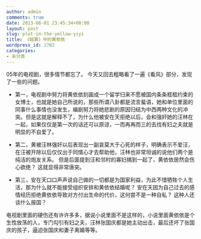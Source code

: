 ```yaml
---
author: admin
comments: true
date: 2013-06-01 23:45:34+00:00
layout: post
slug: plot-in-the-yellow-yiyi
title: 《暗算》中的黄依依
wordpress_id: 1702
categories:
- 未分类
---
```


05年的电视剧，很多情节都忘了。 今天又回去粗略看了一遍《看风》部分，发现了一些的问题。

- 第一，电视剧中努力将黄依依刻画成一个留学归来不愿被国内条条框框约束的女博士，也就是她自己所说的，那些所谓八卦都是流言蜚语，她和单位里面的同事什么事情也没发生，编剧努力将她悲剧的原因归结为中西两种文化的冲突。但是这就是解释不了，为什么他被安在天拒绝以后，会和强奸她的汪林在一起，如果仅仅是第一次的话还可以原谅，一而再再而三的去找有妇之夫就是明显的不自爱了。

- 第二，黄被汪林强奸以后表现出一副哀莫大于心死的样子，明确表示不爱汪，在汪被开除以后仅仅出于同情心才去帮助他，汪林也非常坦诚的说他们两个是纯洁的炮友关系。 但是后面提到汪和邻村的寡妇搞到一起了，黄依依居然会伤心欲绝？ 这就显得非常唐突。

- 第三，安在天口口声声说自己做的一切都是为国家利益，为此不惜牺牲个人生活，那为什么就不能接受组织安排和黄依依结婚呢？ 安在天因为自己过去的感情经历拒绝黄依依导致对方付出生命的代价，这何尝不是一种自私？ 这种人还谈什么报国？

电视剧里面的硬伤还有许许多多，据说小说里面不是这样的，小说里面黄依依是个生性放荡的人，专门勾引有妇之夫，汪林张国庆都是她主动出击，最后还坏了张国庆的孩子，逼迫张国庆和妻子离婚等等。
